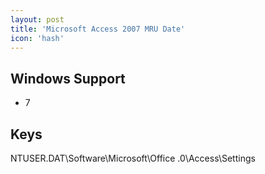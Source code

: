 ```yaml
---
layout: post
title: 'Microsoft Access 2007 MRU Date'
icon: 'hash'
---
```


## Windows Support

- 7



## Keys

NTUSER.DAT\Software\Microsoft\Office
.0\Access\Settings

